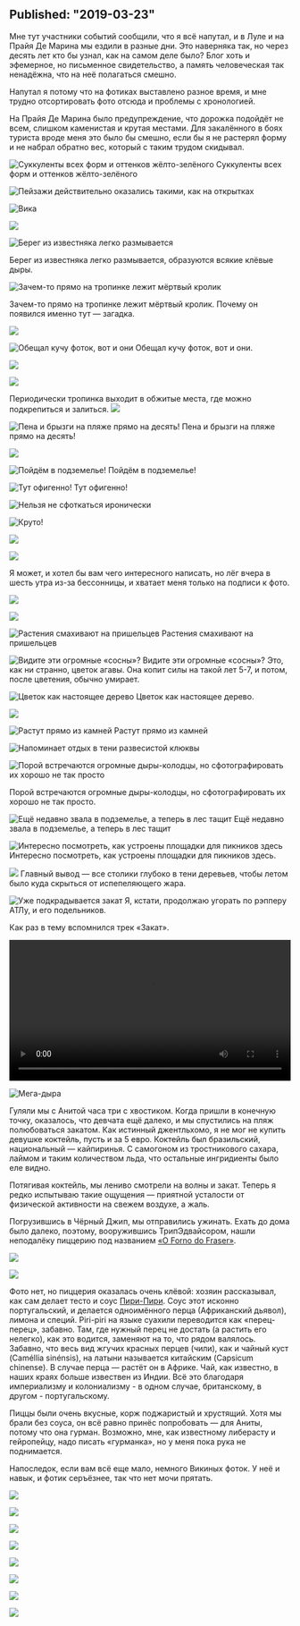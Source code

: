 ﻿Published: "2019-03-23"
------------------

Мне тут участники событий сообщили, что я всё напутал, и в Луле и на Прайя Де Марина мы ездили в разные дни. Это наверняка так, но через десять лет кто бы узнал, как на самом деле было? Блог хоть и эфемерное, но письменное свидетельство, а память человеческая так ненадёжна, что на неё полагаться смешно.

Напутал я потому что на фотиках выставлено разное время, и мне трудно отсортировать фото отсюда и проблемы с хронологией.


На Прайя Де Марина было предупреждение, что дорожка подойдёт не всем, слишком каменистая и крутая местами. Для закалённого в боях туриста вроде меня это было бы смешно, если бы я не растерял форму и не набрал обратно вес, который с таким трудом скидывал.


![Суккуленты всех форм и оттенков жёлто-зелёного](P13A5237.jpg)
Суккуленты всех форм и оттенков жёлто-зелёного



![Пейзажи действительно оказались такими, как на открытках](P13A5239.jpg)



![Вика](P13A5241.jpg)


![](P13A5245.jpg)



![Берег из известняка легко размывается](P13A5251.jpg)

Берег из известняка легко размывается, образуются всякие клёвые дыры.


![Зачем-то прямо на тропинке лежит мёртвый кролик](P13A5252.jpg)

Зачем-то прямо на тропинке лежит мёртвый кролик. Почему он появился именно тут — загадка.

![](P13A5254.jpg)


![Обещал кучу фоток, вот и они](P13A5258.jpg)
Обещал кучу фоток, вот и они.

![](P13A5259.jpg)

![](P13A5260.jpg)


Периодически тропинка выходит в обжитые места, где можно подкрепиться и залиться.
![](P13A5274.jpg)


![Пена и брызги на пляже прямо на десять!](P13A5277.jpg)
Пена и брызги на пляже прямо на десять!


![](P13A5283.jpg)

![Пойдём в подземелье!](P13A5290.jpg)
Пойдём в подземелье!


![Тут офигенно!](P13A5292.jpg)
Тут офигенно!

![Нельзя не сфоткаться иронически](P13A5298.jpg)


![Круто!](P13A5303.jpg)


![](P13A5306.jpg)


![](P13A5312.jpg)


Я может, и хотел бы вам чего интересного написать, но лёг вчера в шесть утра из-за бессонницы, и хватает меня только на подписи к фото.

![](P13A5313.jpg)



![](P13A5320.jpg)


![Растения смахивают на пришельцев](P13A5321.jpg)
Растения смахивают на пришельцев

![Видите эти огромные «сосны»?](P13A5322.jpg)
Видите эти огромные «сосны»? Это, как ни странно, цветок агавы. Она копит силы на такой лет 5-7, и потом, после цветения, обычно умирает.


![Цветок как настоящее дерево](P13A5325.jpg)
Цветок как настоящее дерево.

![](P13A5327.jpg)


![Растут прямо из камней](P13A5326.jpg)
Растут прямо из камней

![Напоминает отдых в тени развесистой клюквы](P13A5308.jpg)

![Порой встречаются огромные дыры-колодцы, но сфотографировать их хорошо не так просто](P13A5334.jpg)

Порой встречаются огромные дыры-колодцы, но сфотографировать их хорошо не так просто.


![Ещё недавно звала в подземелье, а теперь в лес тащит](P13A5339.jpg)
Ещё недавно звала в подземелье, а теперь в лес тащит


![Интересно посмотреть, как устроены площадки для пикников здесь](P13A5347.jpg)
Интересно посмотреть, как устроены площадки для пикников здесь.


![](P13A5348.jpg)
Главный вывод — все столики глубоко в тени деревьев, чтобы летом было куда скрыться от испепеляющего жара.

![Уже подкрадывается закат](P13A5350.jpg)
Я, кстати, продолжаю угорать по рэпперу АТЛу, и его подельников.

Как раз в тему вспомнился трек «Закат».

<video controls width='100%'>
  <source src="/files/ATL x Ка-тет ft. Зараза — Закат (2018)-2HEIiOsW_wQ.webm" type="video/webm">
  Your browser does not support the video element.
</video>

![Мега-дыра](P13A5351.jpg)

Гуляли мы с Анитой часа три с хвостиком. Когда пришли в конечную точку, оказалось, что девчата ещё далеко, и мы спустились на пляж полюбоваться закатом. Как истинный джентльхомо, я не мог не купить девушке коктейль, пусть и за 5 евро. Коктейль был бразильский, национальный — кайпиринья. С самогоном из тростникового сахара, лаймом и таким количеством льда, что остальные ингридиенты было еле видно.

Потягивая коктейль, мы лениво смотрели на волны и закат. Теперь я редко испытываю такие ощущения — приятной усталости от физической активности на свежем воздухе, а жаль.

Погрузившись в Чёрный Джип, мы отправились ужинать. Ехать до дома было далеко, поэтому, вооружившись ТрипЭдвайсором, нашли неподалёку пиццерию под названием [«O Forno do Fraser»](https://www.google.com/maps/place/O+Forno+do+Fraser/@37.0983759,-8.4732847,17z/data=!3m1!4b1!4m5!3m4!1s0x0:0x27a29bfc5acdc72c!8m2!3d37.0983759!4d-8.471096).

![](IMG_20190220_191814.jpg)

![](IMG_20190220_191837.jpg)

Фото нет, но пиццерия оказалась очень клёвой: хозяин рассказывал, как сам делает тесто и соус [Пири-Пири](https://ru.wikipedia.org/wiki/Piri-piri). Соус этот исконно португальский, и делается одноимённого перца (Африканский дьявол), лимона и специй. Piri-piri на языке суахили переводится как «перец-перец», забавно. Там, где нужный перец не достать (а растить его нелегко), как это водится, заменяют на то, что рядом валялось.
Забавно, что весь вид жгучих красных перцев (чили), как и чайный куст (Caméllia sinénsis), на латыни называется китайским (Capsicum chinense). В случае перца — растёт он в Африке. Чай, как известно, в наших краях больше извествен из Индии. Всё это благодаря империализму и колониализму - в одном случае, британскому, в другом - португальскому.

Пиццы были очень вкусные, корж поджаристый и хрустящий. Хотя мы брали без соуса, он всё равно принёс попробовать — для Аниты, потому что она гурман. Возможно, мне, как известному либерасту и гейропейцу, надо писать «гурманка», но у меня пока рука не поднимается.

Напоследок, если вам всё еще мало, немного Викиных фоток. У неё и навык, и фотик серъёзнее, так что нет мочи прятать.

![](IMG_5832.jpg)

![](IMG_5845.jpg)

![](IMG_5853.jpg)

![](IMG_5854.jpg)

![](IMG_5863.jpg)

![](IMG_5879.jpg)

![](IMG_5924.jpg)

![](IMG_5934.jpg)
